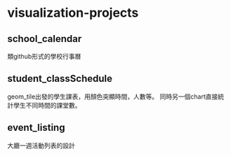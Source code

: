 # visualization-projects
 
## school_calendar

類github形式的學校行事曆

## student_classSchedule

geom_tile出發的學生課表，用顏色突顯時間，人數等。
同時另一個chart直接統計學生不同時間的課堂數。

## event_listing

大廳一週活動列表的設計

